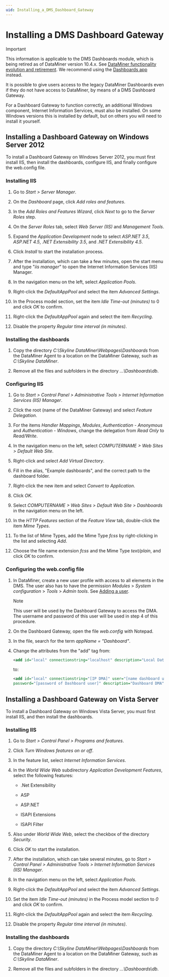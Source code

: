 ```yaml
---
uid: Installing_a_DMS_Dashboard_Gateway
---
```


# Installing a DMS Dashboard Gateway

> [!IMPORTANT]
> This information is applicable to the DMS Dashboards module, which is being retired as of DataMiner version 10.4.x. See [DataMiner functionality evolution and retirement](xref:Software_support_life_cycles#dataminer-functionality-evolution-and-retirement). We recommend using the [Dashboards app](xref:newR_D) instead.

It is possible to give users access to the legacy DataMiner Dashboards even if they do not have access to DataMiner, by means of a DMS Dashboard Gateway.

For a Dashboard Gateway to function correctly, an additional Windows component, Internet Information Services, must also be installed. On some Windows versions this is installed by default, but on others you will need to install it yourself.

## Installing a Dashboard Gateway on Windows Server 2012

To install a Dashboard Gateway on Windows Server 2012, you must first install IIS, then install the dashboards, configure IIS, and finally configure the web.config file.

### Installing IIS

1. Go to *Start \> Server Manager*.

1. On the *Dashboard* page, click *Add roles and features*.

1. In the *Add Roles and Features Wizard*, click *Next* to go to the *Server Roles* step.

1. On the *Server Roles* tab, select *Web Server (IIS)* and *Management Tools*.

1. Expand the *Application Development* node to select *ASP.NET 3.5*, *ASP.NET 4.5*, *.NET Extensibility 3.5*, and *.NET Extensibility 4.5*.

1. Click *Install* to start the installation process.

1. After the installation, which can take a few minutes, open the start menu and type "*iis manager*" to open the Internet Information Services (IIS) Manager.

1. In the navigation menu on the left, select *Application Pools*.

1. Right-click the *DefaultAppPool* and select the item *Advanced Settings*.

1. In the Process model section, set the item *Idle Time-out (minutes)* to 0 and click *OK* to confirm.

1. Right-click the *DefaultAppPool* again and select the item *Recycling*.

1. Disable the property *Regular time interval (in minutes)*.

### Installing the dashboards

1. Copy the directory *C:\\Skyline DataMiner\\Webpages\\Dashboards* from the DataMiner Agent to a location on the DataMiner Gateway, such as *C:\\Skyline DataMiner*.

1. Remove all the files and subfolders in the directory *...\\Dashboards\\db*.

### Configuring IIS

1. Go to *Start \> Control Panel \> Administrative Tools \> Internet Information Services (IIS) Manager*.

1. Click the root (name of the DataMiner Gateway) and select *Feature Delegation*.

1. For the items *Handler Mappings*, *Modules*, *Authentication - Anonymous* and *Authentication - Windows*, change the delegation from *Read Only* to *Read/Write*.

1. In the navigation menu on the left, select *COMPUTERNAME \> Web Sites \> Default Web Site*.

1. Right-click and select *Add Virtual Directory*.

1. Fill in the alias, "Example dashboards", and the correct path to the dashboard folder.

1. Right-click the new item and select *Convert to Application*.

1. Click *OK*.

1. Select *COMPUTERNAME \> Web Sites \> Default Web Site \> Dashboards* in the navigation menu on the left.

1. In the *HTTP Features* section of the *Feature View* tab, double-click the item *Mime Types*.

1. To the list of Mime Types, add the Mime Type *fcss* by right-clicking in the list and selecting *Add*.

1. Choose the file name extension *fcss* and the Mime Type *text/plain*, and click *OK* to confirm.

### Configuring the web.config file

1. In DataMiner, create a new user profile with access to all elements in the DMS. The user also has to have the permission *Modules* > *System configuration* > *Tools* > *Admin tools*. See [Adding a user](xref:Adding_a_user).

   > [!NOTE]
   > This user will be used by the Dashboard Gateway to access the DMA. The username and password of this user will be used in step 4 of this procedure.

1. On the Dashboard Gateway, open the file *web.config* with Notepad.

1. In the file, search for the term *appName = "Dashboard"*.

1. Change the attributes from the "add" tag from:

   ```xml
   <add id="local" connectionstring="localhost" description="Local DataMiner Cluster">
   ```

   to:

   ```xml
   <add id="local" connectionstring="[IP DMA]" user="[name dashboard user]"
   password="[password of Dashboard user]" description="Dashboard DMA">
   ```

## Installing a Dashboard Gateway on Vista Server

To install a Dashboard Gateway on Windows Vista Server, you must first install IIS, and then install the dashboards.

### Installing IIS

1. Go to *Start \> Control Panel \> Programs and features*.

1. Click *Turn Windows features on or off*.

1. In the feature list, select *Internet Information Services*.

1. In the *World Wide Web* subdirectory *Application Development Features*, select the following features:

   - .Net Extensibility

   - ASP

   - ASP.NET

   - ISAPI Extensions

   - ISAPI Filter

1. Also under *World Wide Web*, select the checkbox of the directory *Security*.

1. Click *OK* to start the installation.

1. After the installation, which can take several minutes, go to *Start \> Control Panel \> Administrative Tools \> Internet Information Services (IIS) Manager*.

1. In the navigation menu on the left, select *Application Pools*.

1. Right-click the *DefaultAppPool* and select the item *Advanced Settings*.

1. Set the item *Idle Time-out (minutes)* in the Process model section to *0* and click *OK* to confirm.

1. Right-click the *DefaultAppPool* again and select the item *Recycling*.

1. Disable the property *Regular time interval (in minutes)*.

### Installing the dashboards

1. Copy the directory *C:\\Skyline DataMiner\\Webpages\\Dashboards* from the DataMiner Agent to a location on the DataMiner Gateway, such as *C:\\Skyline DataMiner*.

1. Remove all the files and subfolders in the directory *...\\Dashboards\\db*.
